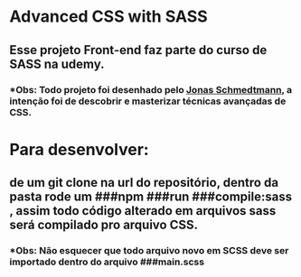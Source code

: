 # Advanced CSS with SASS

## Esse projeto Front-end faz parte do curso de SASS na udemy.
### *Obs: Todo projeto foi desenhado pelo [Jonas Schmedtmann](https://www.udemy.com/user/jonasschmedtmann/), a intenção foi de descobrir e masterizar técnicas avançadas de CSS.

# Para desenvolver:

## de um git clone na url do repositório, dentro da pasta rode um ###npm ###run ###compile:sass , assim todo código alterado em arquivos sass será compilado pro arquivo CSS.
### *Obs: Não esquecer que todo arquivo novo em SCSS deve ser importado dentro do arquivo ###main.scss 
